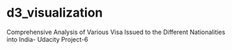 # d3_visualization
Comprehensive Analysis of Various Visa Issued to the Different Nationalities into India- Udacity Project-6
